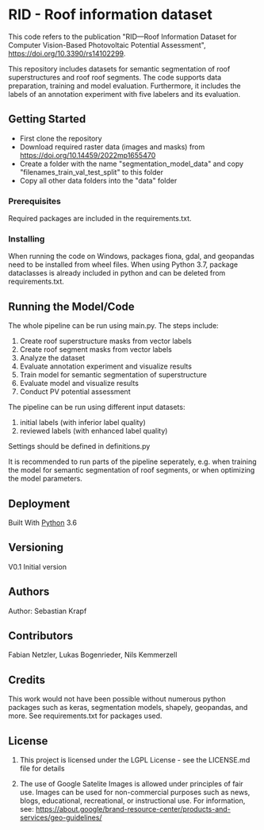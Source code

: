 ﻿# RID - Roof information dataset
This code refers to the publication "RID—Roof Information Dataset for Computer Vision-Based Photovoltaic Potential Assessment", https://doi.org/10.3390/rs14102299.

This repository includes datasets for semantic segmentation of roof superstructures and roof roof segments. The code supports data preparation, training and model evaluation. Furthermore, it includes the labels of an annotation experiment with five labelers and its evaluation.
 
## Getting Started
- First clone the repository
- Download required raster data (images and masks) from https://doi.org/10.14459/2022mp1655470
- Create a folder with the name "segmentation_model_data" and copy "filenames_train_val_test_split" to this folder
- Copy all other data folders into the "data" folder
 
### Prerequisites
Required packages are included in the requirements.txt.
 
### Installing
When running the code on Windows, packages fiona, gdal, and geopandas need to be installed from wheel files. 
When using Python 3.7, package dataclasses is already included in python and can be deleted from requirements.txt.

## Running the Model/Code
The whole pipeline can be run using main.py. The steps include:
1) Create roof superstructure masks from vector labels
2) Create roof segment masks from vector labels
3) Analyze the dataset
4) Evaluate annotation experiment and visualize results
5) Train model for semantic segmentation of superstructure 
6) Evaluate model and visualize results
7) Conduct PV potential assessment

The pipeline can be run using different input datasets:
1) initial labels (with inferior label quality)
2) reviewed labels (with enhanced label quality)

Settings should be defined in definitions.py

It is recommended to run parts of the pipeline seperately, e.g. when training the model for semantic segmentation of roof segments, or when optimizing the model parameters.
 
## Deployment
Built With [Python](https://www.python.org/) 3.6

## Versioning
V0.1 Initial version
 
## Authors
Author: Sebastian Krapf

## Contributors
Fabian Netzler, 
Lukas Bogenrieder, 
Nils Kemmerzell

## Credits
This work would not have been possible without numerous python packages such as keras, segmentation models, shapely, geopandas, and more. See requirements.txt for packages used.

## License
1) This project is licensed under the LGPL License - see the LICENSE.md file for details

2) The use of Google Satelite Images is allowed under principles of fair use. Images can be used for non-commercial purposes such as news, blogs, educational, recreational, or instructional use. For information, see: https://about.google/brand-resource-center/products-and-services/geo-guidelines/

